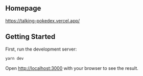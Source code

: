 ## Homepage

<https://talking-pokedex.vercel.app/>

## Getting Started

First, run the development server:

```bash
yarn dev
```

Open [http://localhost:3000](http://localhost:3000) with your browser to see the result.
